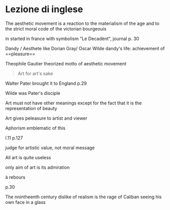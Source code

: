 # Lezione di inglese

The aesthetic movement is a reaction to the materialism of the age and to the strict moral code of the victorian bourgeouis

in started in france with symbolism
"Le Decadènt", journal 
p. 30


Dandy / Aesthete like Dorian Gray/ Oscar Wilde
dandy's life:
achievement of ==pleasure==

Theophile Gautier theorized motto of aesthetic movement
> Art for art's sake
> 
Walter Pater brought it to England p.29

Wilde was Pater's disciple

Art must not have other meanings except for the fact that it is the representation of beauty

Art gives peleasure to artist and viewer

Aphorism emblematic of this

l.11 p.127

judge for artistic value, not moral message

All art is quite useless

only aim of art is its admiration

à rebours

p.30

The nnintheenth century dislike of realism is the rage of Caliban seeing his own face in a glass

<!--stackedit_data:
eyJoaXN0b3J5IjpbLTE4Nzc2OTkyMTcsLTE1MjM0ODAzODMsMT
EyNjE0MDEzMCwtNTY1OTc0ODI4LC0yMDAwMjM0OTE2LDIwMTg4
NjI1MzZdfQ==
-->
